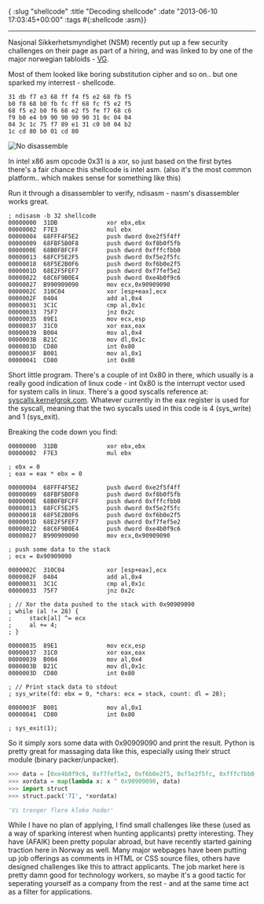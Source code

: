 { :slug "shellcode"
  :title "Decoding shellcode"
  :date "2013-06-10 17:03:45+00:00"
  :tags #{:shellcode :asm}}

------

Nasjonal Sikkerhetsmyndighet (NSM) recently put up a few security challenges on their page as part of a hiring, and was linked to by one of the major norwegian tabloids - [VG](http://www.vg.no/nyheter/innenriks/artikkel.php?artid=10117134).

Most of them looked like boring substitution cipher and so on.. but one sparked my interrest - shellcode.


~~~
31 db f7 e3 68 ff f4 f5 e2 68 fb f5
b0 f8 68 b0 fb fc ff 68 fc f5 e2 f5
68 f5 e2 b0 f6 68 e2 f5 fe f7 68 c6
f9 b0 e4 b9 90 90 90 90 31 0c 04 04
04 3c 1c 75 f7 89 e1 31 c0 b0 04 b2
1c cd 80 b0 01 cd 80
~~~

![No disassemble](/images/2013-06-10-shellcode/3pq91u.jpg)

In intel x86 asm opcode 0x31 is a xor, so just based on the first bytes there's a fair chance this shellcode is intel asm. (also it's the most common platform.. which makes sense for something like this)

Run it through a disassembler to verify, ndisasm - nasm's disassembler works great.

~~~
; ndisasm -b 32 shellcode
00000000  31DB              xor ebx,ebx
00000002  F7E3              mul ebx
00000004  68FFF4F5E2        push dword 0xe2f5f4ff
00000009  68FBF5B0F8        push dword 0xf8b0f5fb
0000000E  68B0FBFCFF        push dword 0xfffcfbb0
00000013  68FCF5E2F5        push dword 0xf5e2f5fc
00000018  68F5E2B0F6        push dword 0xf6b0e2f5
0000001D  68E2F5FEF7        push dword 0xf7fef5e2
00000022  68C6F9B0E4        push dword 0xe4b0f9c6
00000027  B990909090        mov ecx,0x90909090
0000002C  310C04            xor [esp+eax],ecx
0000002F  0404              add al,0x4
00000031  3C1C              cmp al,0x1c
00000033  75F7              jnz 0x2c
00000035  89E1              mov ecx,esp
00000037  31C0              xor eax,eax
00000039  B004              mov al,0x4
0000003B  B21C              mov dl,0x1c
0000003D  CD80              int 0x80
0000003F  B001              mov al,0x1
00000041  CD80              int 0x80
~~~

Short little program. There's a couple of int 0x80 in there, which usually is a really good indication of linux code - int 0x80 is the interrupt vector used for system calls in linux. There's a good syscalls reference at: [syscalls.kernelgrok.com](http://syscalls.kernelgrok.com/). Whatever currently in the eax register is used for the syscall, meaning that the two syscalls used in this code is 4 (sys_write) and 1 (sys_exit).

Breaking the code down you find:

~~~
00000000  31DB              xor ebx,ebx
00000002  F7E3              mul ebx

; ebx = 0
; eax = eax * ebx = 0

00000004  68FFF4F5E2        push dword 0xe2f5f4ff
00000009  68FBF5B0F8        push dword 0xf8b0f5fb
0000000E  68B0FBFCFF        push dword 0xfffcfbb0
00000013  68FCF5E2F5        push dword 0xf5e2f5fc
00000018  68F5E2B0F6        push dword 0xf6b0e2f5
0000001D  68E2F5FEF7        push dword 0xf7fef5e2
00000022  68C6F9B0E4        push dword 0xe4b0f9c6
00000027  B990909090        mov ecx,0x90909090

; push some data to the stack
; ecx = 0x90909090

0000002C  310C04            xor [esp+eax],ecx
0000002F  0404              add al,0x4
00000031  3C1C              cmp al,0x1c
00000033  75F7              jnz 0x2c

; // Xor the data pushed to the stack with 0x90909090
; while (al != 28) {
;     stack[al] ^= ecx
;     al += 4;
; }

00000035  89E1              mov ecx,esp
00000037  31C0              xor eax,eax
00000039  B004              mov al,0x4
0000003B  B21C              mov dl,0x1c
0000003D  CD80              int 0x80

; // Print stack data to stdout
; sys_write(fd: ebx = 0, *chars: ecx = stack, count: dl = 28);

0000003F  B001              mov al,0x1
00000041  CD80              int 0x80

; sys_exit(1);
~~~

So it simply xors some data with 0x90909090 and print the result. Python is pretty great for massaging data like this, especially using their struct module (binary packer/unpacker).

~~~ python
>>> data = [0xe4b0f9c6, 0xf7fef5e2, 0xf6b0e2f5, 0xf5e2f5fc, 0xfffcfbb0, 0xf8b0f5fb, 0xe2f5f4ff]
>>> xordata = map(lambda x: x ^ 0x90909090, data)
>>> import struct
>>> struct.pack('7I', *xordata)

'Vi trenger flere kloke hoder'
~~~

While I have no plan of applying, I find small challenges like these (used as a way of sparking interest when hunting applicants) pretty interesting. They have (AFAIK) been pretty popular abroad, but have recently started gaining traction here in Norway as well. Many major webpages have been putting up job offerings as comments in HTML or CSS source files, others have designed challenges like this to attract applicants. The job market here is pretty damn good for technology workers, so maybe it's a good tactic for seperating yourself as a company from the rest - and at the same time act as a filter for applications.
